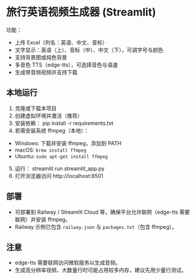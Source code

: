 # 旅行英语视频生成器 (Streamlit)

功能：
- 上传 Excel（列名：英语、中文、音标）
- 文字显示：英语（上）、音标（中）、中文（下），可调字号与颜色
- 支持背景图或纯色背景
- 多音色 TTS（edge-tts），可选择音色与语速
- 生成带音频视频并支持下载

## 本地运行
1. 克隆或下载本项目
2. 创建虚拟环境并激活（推荐）
3. 安装依赖：
pip install -r requirements.txt
4. 若需安装系统 ffmpeg（本地）：
- Windows: 下载并安装 ffmpeg，添加到 PATH
- macOS: `brew install ffmpeg`
- Ubuntu: `sudo apt-get install ffmpeg`
5. 运行：
streamlit run streamlit_app.py
6. 打开浏览器访问 http://localhost:8501
## 部署
- 可部署到 Railway / Streamlit Cloud 等，确保平台允许联网（edge-tts 需要联网）并安装 ffmpeg。
- Railway 示例已包含 `railway.json` 与 `packages.txt`（包含 ffmpeg）。

## 注意
- edge-tts 需要联网访问微软服务以生成音频。
- 生成高分辨率视频、大数量行时可能占用较多内存，建议先用少量行测试。
